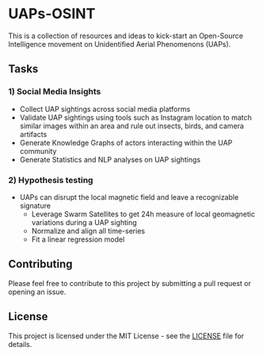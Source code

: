 # UAPs-OSINT

This is a collection of resources and ideas to kick-start an Open-Source Intelligence movement on Unidentified Aerial Phenomenons (UAPs).

## Tasks

### 1) Social Media Insights

- Collect UAP sightings across social media platforms
- Validate UAP sightings using tools such as Instagram location to match similar images within an area and rule out insects, birds, and camera artifacts
- Generate Knowledge Graphs of actors interacting within the UAP community
- Generate Statistics and NLP analyses on UAP sightings

### 2) Hypothesis testing

- UAPs can disrupt the local magnetic field and leave a recognizable signature
  - Leverage Swarm Satellites to get 24h measure of local geomagnetic variations during a UAP sighting
  - Normalize and align all time-series
  - Fit a linear regression model

## Contributing

Please feel free to contribute to this project by submitting a pull request or opening an issue.

## License

This project is licensed under the MIT License - see the [LICENSE](LICENSE) file for details.

